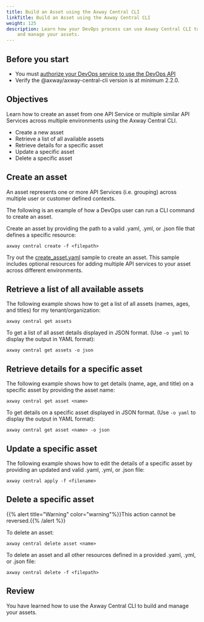 ```yaml
---
title: Build an Asset using the Axway Central CLI
linkTitle: Build an Asset using the Axway Central CLI
weight: 125
description: Learn how your DevOps process can use Axway Central CLI to build
    and manage your assets.
---
```


## Before you start

* You must [authorize your DevOps service to use the DevOps API](/docs/central/cli_central/cli_install/#authorize-your-cli-to-use-the-amplify-central-apis)
* Verify the @axway/axway-central-cli version is at minimum 2.2.0.

## Objectives

Learn how to create an asset from one API Service or multiple similar API Services across multiple environments using the Axway Central CLI.

* Create a new asset
* Retrieve a list of all available assets
* Retrieve details for a specific asset
* Update a specific asset
* Delete a specific asset

## Create an asset

An asset represents one or more API Services (i.e. grouping) across multiple user or customer defined contexts.

The following is an example of how a DevOps user can run a CLI command to create an asset.

Create an asset by providing the path to a valid .yaml, .yml, or .json file that defines a specific resource:

```
axway central create -f <filepath>
```

Try out the [create_asset.yaml](/samples/central/create_asset.yaml) sample to create an asset.
This sample includes optional resources for adding multiple API services to your asset across different environments.

## Retrieve a list of all available assets

The following example shows how to get a list of all assets (names, ages, and titles) for my tenant/organization:

```
axway central get assets
```

To get a list of all asset details displayed in JSON format. (Use `-o yaml` to display the output in YAML format):

```
axway central get assets -o json
```

## Retrieve details for a specific asset

The following example shows how to get details (name, age, and title) on a specific asset by providing the asset name:

```
axway central get asset <name>
```

To get details on a specific asset displayed in JSON format. (Use `-o yaml` to display the output in YAML format):

```
axway central get asset <name> -o json
```

## Update a specific asset

The following example shows how to edit the details of a specific asset by providing an updated and valid .yaml, .yml, or .json file:

```
axway central apply -f <filename>
```

## Delete a specific asset

{{% alert title="Warning" color="warning"%}}This action cannot be reversed.{{% /alert %}}

To delete an asset:

```
axway central delete asset <name>
```

To delete an asset and all other resources defined in a provided .yaml, .yml, or .json file:

```
axway central delete -f <filepath>
```

## Review

You have learned how to use the Axway Central CLI to build and manage your assets.
